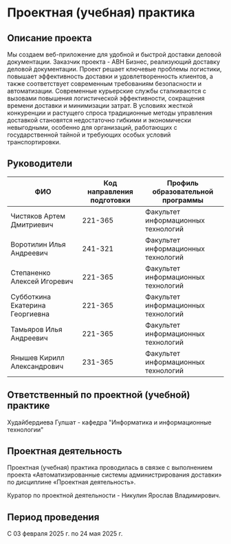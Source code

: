 # Проектная (учебная) практика

## Описание проекта
Мы создаем веб-приложение для удобной и быстрой доставки деловой документации. Заказчик проекта - ABH Бизнес, реализующий доставку деловой документации. Проект решает ключевые проблемы логистики, повышает эффективность доставки и удовлетворенность клиентов, а также соответствует современным требованиям безопасности и автоматизации. Современные курьерские службы сталкиваются с вызовами повышения логистической эффективности, сокращения времени доставки и минимизации затрат. В условиях жесткой конкуренции и растущего спроса традиционные методы управления доставкой становятся недостаточно гибкими и экономически невыгодными, особенно для организаций, работающих с государственной тайной и требующих особых условий транспортировки.

## Руководители


| ФИО                             | Код направления подготовки | Профиль образовательной программы   |
|---------------------------------|----------------------------|-------------------------------------|
| Чистяков Артем Дмитриевич       | 221-365                    | Факультет информационных технологий |
| Воротилин Илья Андреевич        | 241-321                    | Факультет информационных технологий |
| Степаненко Алексей Игоревич     | 221-365                    | Факультет информационных технологий |
| Субботкина Екатерина Георгиевна | 221-365                    | Факультет информационных технологий |
| Тамьяров Илья Андреевич         | 221-365                    | Факультет информационных технологий |
| Янышев Кирилл Александрович     | 231-365                    | Факультет информационных технологий |


## Ответственный по проектной (учебной) практике

Худайбердиева Гулшат - кафедра "Информатика и информационные технологии"

## Проектная деятельность

Проектная (учебная) практика проводилась в связке с выполнением проекта «Автоматизированные системы администрирования доставки» по дисциплине «Проектная деятельность».

Куратор по проектной деятельности - Никулин Ярослав Владимирович.

## Период проведения

С 03 февраля 2025 г. по 24 мая 2025 г.